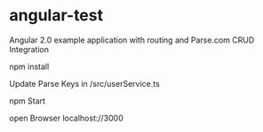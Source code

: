 # angular-test
Angular 2.0 example application with routing and Parse.com CRUD Integration

npm install

Update Parse Keys in /src/userService.ts

npm Start

open Browser  localhost://3000
